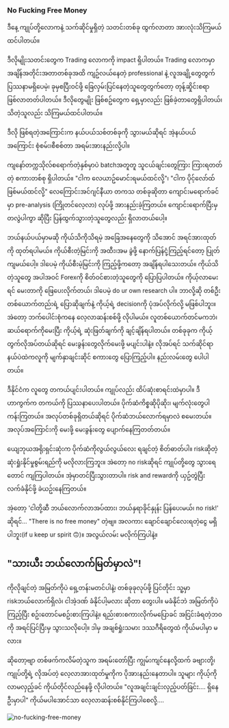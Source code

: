 ### No Fucking Free Money

ဒီနေ့ ကျုပ်တို့လောကနဲ့ သက်ဆိုင်မှုရှိတဲ့ သတင်းတစ်ခု ထွက်လာတာ အားလုံးသိကြမယ်ထင်ပါတယ်။ 

ဒီလိုမျိုးသတင်းတွေက Trading လောကကို impact ရှိပါတယ်။ Trading လောကမှာ အချိန်အတိုင်းအတာတစ်ခုအထိ ကျဥ်လယ်နေတဲ့ professional နဲ့ လူအချို့တွေတွက် ပြဿနာမရှိပေမဲ့၊ ခုမှစပြီးဝင်ဖို့ ခြေလှမ်းပြင်နေတဲ့သူတွေတွက်တော့ တုန့်ဆှိုင်းစရာ ဖြစ်လာတတ်ပါတယ်။ 
ဒီလိုတွေမျိုး ဖြစ်စဥ်တွေက ရှေ့မှာလည်း ဖြစ်ခဲ့တာတွေရှိပါတယ်၊ သိတဲ့သူလည်း သိကြမယ်ထင်ပါတယ်။ 

ဒီလို ဖြစ်ရတဲ့အကြောင်းက နယ်ပယ်သစ်တစ်ခုကို သွားမယ်ဆိုရင် အဲ့နယ်ပယ်အကြောင်း စုံစမ်း၊စီစစ်တာ အရမ်းအားနည်းလို့ပါ။ 

ကျနော်တက္ကသိုလ်စရောက်တဲ့နှစ်မှာပဲ batchအတူတူ သူငယ်ချင်းတွေကြား ကြားရတတ်တဲ့ စကားတစ်စု ရှိပါတယ်။ 
"ငါက လေယာဥ်မောင်းရမယ်ထင်လို့"၊ "ငါက ပိုင့်လော်ထ် ဖြစ်မယ်ထင်လို့"
လေကြောင်းအင်ဂျင်နီယာ တကသ တစ်ခုဆိုတာ ကျောင်းမရောက်ခင်မှာ pre-analysis (ကြိုတင်လေ့လာ)
လုပ်ဖို့ အားနည်းခဲ့ကြတယ်။ ကျောင်းရောက်ပြီးမှ တလွဲပါကွာ ဆိုပြီး ပြန်ထွက်သွားတဲ့သူတွေလည်း ရှိလာတယ်​ပေါ့။

ဘယ်နယ်ပယ်မှာမဆို ကိုယ်သိကိုသိရမဲ့ အခြေအနေတွေကို သိအောင် အရင်အားထုတ်ကို ထုတ်ရပါမယ်။ ကိုယ်စီးတဲ့မြင်းကို အထီး၊အမ ခွဲဖို့ နောက်ပြန်ငုံ့ကြည့်ရင်တော့ ပြုတ်ကျမယ်ပေါ့။ ဒါပေမဲ့ ကိုယ်စီးမဲ့မြင်းကို ​ကြည့်ဖို့ကတော့ အချိန်ရပါသေးတယ်။
ကိုယ်သိတဲ့သူတွေ အပါအဝင် Forexကို စိတ်ဝင်စားတဲ့သူတွေကို ပြောပြပါတယ်။ ကိုယ့်လာမေးရင် မေးတာကို ဖြေပေးလိုက်တယ်၊ ဒါပေမဲ့ do ur own research ပါ။ ဘာလို့ဆို တစ်ဦးတစ်ယောက်တည်းရဲ့ ပြောဆိုချက်နဲ့ ကိုယ့်ရဲ့ decisionကို ပုံအပ်လိုက်လို့ မဖြစ်ပါဘူး။ 
အဲတော့ ဘက်ပေါင်းစုံကနေ လေ့လာဆန်းစစ်ဖို့ လိုပါမယ်။ လူတစ်ယောက်တင်မကဘဲ၊ ဆယ်ရောက်ကိုမေးပြီး ကိုယ့်ရဲ့ ဆုံးဖြတ်ချက်ကို ချင့်ချိန်ရပါတယ်။ တစ်ခုခုက ကိုယ့်တွက်လိုအပ်တယ်ဆိုရင် မေးခွန်းတွေလိုက်မေးဖို့ မပျင်းပါနဲ့။ 
လိုအပ်ရင် သက်ဆိုင်ရာနယ်ပဲထဲကလူကို မျက်နှာချင်းဆိုင် စကားတွေ ပြောကြည့်ပါ။ နည်းလမ်းတွေ ပေါပါတယ်။ 

ဒီနိုင်ငံက လူတွေ တကယ်ပျင်းပါတယ်။ ကျုပ်လည်း ထိပ်ဆုံးစာရင်းထဲမှာပါ။ ဒီဟာကွက်က တကယ်ကို ပြဿနာပေးပါတယ်။ ပိုက်ဆံကိစ္စဆိုပိုဆိုး၊ မျက်လုံးတွေပါ ကန်းကြတယ်။ 
အလုပ်တစ်ခုရှိတယ်ဆိုရင် ပိုက်ဆံဘယ်လောက်ရမှာလဲ စမေးတယ်။ အလုပ်အကြောင်းကို မေးဖို့ မေးခွန်းတွေ ပျောက်နေကြတတ်တယ်။ 

ယျေဘုယအရိုးရှင်းဆုံးက ပိုက်ဆံကိုလွယ်လွယ်လေး ရချင်တဲ့ စိတ်ဓာတ်ပါ။ riskဆိုတဲ့ ဆုံးရှုံးနိုင်မှုစွမ်းရည်ကို မလိုလားကြဘူး။ အဲတော့ no riskဆိုရင် ကျုပ်တို့တွေ သွားရေတောင် ကျကြပါတယ်။ အဲ့မှာတင်ပြီးသွားတာပါ။ 
risk and rewardကို ယှဥ်တွဲပြီး လက်ခံနိုင်ဖို့ ခဲယဥ်းနေကြတယ်။ 

အဲ့တော့ 'ငါတို့ဆီ ဘယ်လောက်လာအပ်ထား၊ ဘယ်နှရာခိုင်နှုန်း ပြန်ပေးမယ်၊ no risk!' ဆိုရင်...
"There is no free money" တဲ့ဗျ။ အလကား ချောင်ချောင်လေးရတဲ့ငွေ မရှိပါဘူး(if u keep ur spirit 🙃)။ အလွယ်လမ်း မလိုက်ကြပါနဲ့။ 

## "သားယီး ဘယ်လောက်မြတ်မှာလဲ"!
ကိုလိုချင်တဲ့ အမြတ်ကိုပဲ ရှေ့တန်းမတင်ပါနဲ့၊ တစ်ခုခုလုပ်ဖို့ ပြင်တိုင်း သူ့မှာ riskဘယ်လောက်ရှိလဲ၊ ငါအဲ့ဒဏ် ခံနိုင်ပါ့မလား ဆိုတာ တွေးပါ။ မခံနိုင်ဘဲ အမြတ်ကိုပဲ ကြည့်ပြီး စဥ်းတောင်မစဥ်းစားကြပါနဲ့။ 
ရည်းစားစကားလိုက်မပြောခင် အ​ငြင်းခံရတဲ့ဘဝကို အရင်ပြင်ပြီးမှ သွားသလိုပေါ့။ ဒါမှ အချစ်ရှုံးသမား ဒဿဂီရိတွေထဲ ကိုယ်မပါမှာ မလား။

ဆိုတော့ဗျာ တစ်ဖက်ကလိမ်တဲ့သူက အရမ်းတော်ပြီး ကျွမ်းကျင်နေလို့ထက် ခဗျားတို့၊ ကျုပ်တို့ရဲ့ လိုအပ်တဲ့ လေ့လာအားထုတ်မှုကိုက ပိုအားနည်းနေတာပါ။ 
သူများ ကိုယ့်ကို လာမလှည့်ခင် ကိုယ်တိုင်လည်နေဖို့ လိုပါတယ်။ 
"လူအချင်းချင်းလှည့်ပတ်​ခြင်း.... ရှိနေဦးမှာပါ"
ကိုယ်မပါအောင်သာ လေ့လာဆန်းစစ်နိုင်ကြပါစေလို့....

<picture>
  <img alt = "no-fucking-free-money" src = "https://scontent.frgn2-2.fna.fbcdn.net/v/t39.30808-6/313415753_124637473764101_8409065768980876182_n.jpg?stp=dst-jpg_p843x403&_nc_cat=101&ccb=1-7&_nc_sid=8bfeb9&_nc_ohc=BPmW44uLJDcAX81itgV&_nc_ht=scontent.frgn2-2.fna&oh=00_AfAtUYrJDjQTlsrAx0wgKq2GmfGyMmaVfbHPGUWnTYzWVw&oe=63735965" />
</picture>
